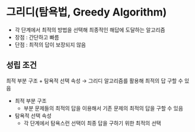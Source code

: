 # 그리디(탐욕법, Greedy Algorithm)

- 각 단계에서 최적의 방법을 선택해 최종적인 해답에 도달하는 알고리즘
- 장점 : 간단하고 빠름
- 단점 : 최적의 답이 보장되지 않음

## 성립 조건

최적 부분 구조 + 탐욕적 선택 속성 → 그리디 알고리즘를 활용해 최적의 답 구할 수 있음 

- 최적 부분 구조
    - 부분 문제들의 최적의 답을 이용해서 기존 문제의 최적의 답을 구할 수 있음
- 탐욕적 선택 속성
    - 각 단계에서 탐욕스런 선택이 최종 답을 구하기 위한 최적의 선택
